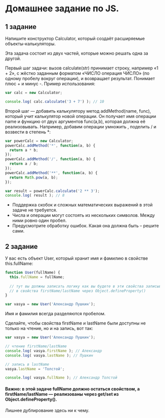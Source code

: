 # Домашнее задание по JS.

## 1 задание

Напишите конструктор Calculator, который создаёт расширяемые объекты-калькуляторы.

Эта задача состоит из двух частей, которые можно решать одна за другой.

Первый шаг задачи: вызов calculate(str) принимает строку, например «1 + 2», с жёстко заданным форматом «ЧИСЛО операция ЧИСЛО» (по одному пробелу вокруг операции), и возвращает результат. Понимает плюс + и минус -. Пример использования:

```javascript
var calc = new Calculator;

console.log( calc.calculate('3 + 7') ); // 10
```

Второй шаг — добавить калькулятору метод addMethod(name, func), который учит калькулятор новой операции. Он получает имя операции name и функцию от двух аргументов func(a,b), которая должна её реализовывать. Например, добавим операции умножить , поделить / и возвести в степень *:

```javascript
var powerCalc = new Calculator;
powerCalc.addMethod('*', function(a, b) {
  return a * b;
});
powerCalc.addMethod('/', function(a, b) {
  return a / b;
});
powerCalc.addMethod('**', function(a, b) {
  return Math.pow(a, b);
});

var result = powerCalc.calculate('2 ** 3');
console.log( result ); // 8
```

* Поддержка скобок и сложных математических выражений в этой задаче не требуется.
* Числа и операции могут состоять из нескольких символов. Между ними ровно один пробел.
* Предусмотрите обработку ошибок. Какая она должна быть – решите сами.


## 2 задание

У вас есть объект User, который хранит имя и фамилию в свойстве this.fullName:

```javascript
function User(fullName) {
  this.fullName = fullName;
  
  // тут вы должны записать логику как вы будете в эти свойства записывать данные 
  // в свойства firstName/lastName через Object.defineProperty()
}

var vasya = new User('Александр Пушкин');
```

Имя и фамилия всегда разделяются пробелом.

Сделайте, чтобы свойства firstName и lastName были доступны не только на чтение, но и на запись, вот так:

```javascript
var vasya = new User('Александр Пушкин');

// чтение firstName/lastName
console.log( vasya.firstName ); // Александр
console.log( vasya.lastName ); // Пушкин

// запись в lastName
vasya.lastName = 'Толстой';

console.log( vasya.fullName ); // Александр Толстой
```

#### Важно: в этой задаче fullName должно остаться свойством, а firstName/lastName — реализованы через get/set из Object.defineProperty(). 
 
Лишнее дублирование здесь ни к чему.
